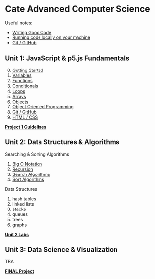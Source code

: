 # Cate Advanced Computer Science

Useful notes:
* [Writing Good Code](assets/codestyle.md)  
* [Running code locally on your machine](assets/local.md)
* [Git / GitHub](p5js/8-Git/README.md)
## Unit 1: JavaScript & p5.js Fundamentals
0. [Getting Started](p5js/0-Getting%20Started/README.md)
1. [Variables](p5js/1-Variables/README.md)
2. [Functions](p5js/2-Functions/README.md)
3. [Conditionals](p5js/3-Conditionals/README.md)
4. [Loops](p5js/4-Loops/README.md)
5. [Arrays](p5js/5-Arrays/README.md)
6. [Objects](p5js/6-Objects/README.md)
7. [Object Oriented Programming](p5js/7-OOP/README.md)
8. [Git / GitHub](p5js/8-Git/README.md)
9. [HTML / CSS](p5js/9-HTML/README.md)

**[Project 1 Guidelines](p5js/project/README.md)**


## Unit 2: Data Structures & Algorithms

Searching & Sorting Algorithms
1. [Big O Notation](unit2/algorithms/1-BigO/README.md)
2. [Recursion](unit2/algorithms/2-Recursion/README.md)
3. [Search Algorithms](unit2/algorithms/3-Search/README.md)
4. [Sort Algorithms](unit2/algorithms/4-Sort/README.md)

Data Structures
1. hash tables
2. linked lists
3. stacks
4. queues
5. trees
6. graphs

**[Unit 2 Labs](unit2/labs/README.md)**


## Unit 3: Data Science & Visualization
TBA

**[FINAL Project](unit3/project/README.md)**
